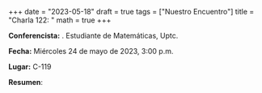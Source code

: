+++
date  = "2023-05-18"
draft = true
tags  = ["Nuestro Encuentro"]
title = "Charla 122: "
math  = true
+++

**Conferencista:** . Estudiante de Matemáticas, Uptc.

**Fecha:** Miércoles 24 de mayo de 2023, 3:00 p.m.

**Lugar:** C-119

**Resumen**: 


<!-- Una partición $\alpha= (\alpha_1, \alpha_2,\ldots,\alpha_s)$ de $n$, es una secuencia no creciente de números enteros positivos cuya suma da $n$. Dada una partición $\alpha$ de $n$, decimos que es una partición $t$-núcleo si ninguno de sus números de gancho es divisible por $t$, con $t$ un entero fijo mayor que $1$. En esta charla presentaremos el estudio realizado por Meher y Jindal, quienes publicaron un artículo con el título de esta charla. Allí exponen las particiones $t$-núcleo, sus propiedades y desarrollan una fórmula para estudiar las congruencias de dichas particiones. A partir de esa fórmula investigan la densidad aritmética, que la definen como la frecuencia límite de las particiones $t$-núcleo a medida que $n$ tiende a infinito. -->
